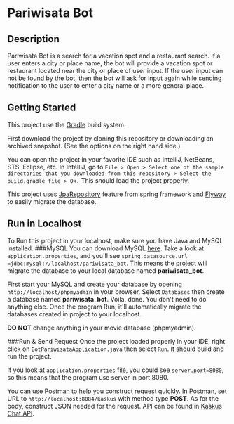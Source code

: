 # Pariwisata Bot

## Description
Pariwisata Bot is a search for a vacation spot and a restaurant search. If a user enters a city or place name, the bot will provide
a vacation spot or restaurant located near the city or place of user input. If the user input can not be found by the bot, 
then the bot will ask for input again while sending notification to the user to enter a city name or a more general place.

## Getting Started
This project use the [Gradle](https://spring.io/guides/gs/gradle/) build system.

First download the project by cloning this repository or downloading an archived snapshot. (See the options on the right hand side.)

You can open the project in your favorite IDE such as IntelliJ, NetBeans, STS, Eclipse, etc. In IntelliJ, go to ```File > Open > Select one of the sample directories that you downloaded from this repository > Select the build.gradle file > Ok.``` This should load the project properly.

This project uses [JpaRepository](http://docs.spring.io/spring-data/jpa/docs/1.3.0.RELEASE/reference/html/jpa.repositories.html) feature from spring framework and [Flyway](https://flywaydb.org) to easily migrate the database.

## Run in Localhost
To Run this project in your localhost, make sure you have Java and MySQL installed.
###MySQL
You can download MySQL [here](http://dev.mysql.com/downloads/). Take a look at ```application.properties```, and you'll see ```spring.datasource.url =jdbc:mysql://localhost/pariwisata_bot```. This means the project will migrate the database to your local database named **pariwisata_bot**.

First start your MySQL and create your database by opening ```http://localhost/phpmyadmin``` in your browser. Select ```Databases``` then create a database named **pariwisata_bot**. Voila, done. You don't need to do anything else. Once the program Run, it'll automatically migrate the databases created in project to your localhost. 

**DO NOT** change anything in your movie database (phpmyadmin).

###Run & Send Request 
Once the project loaded properly in your IDE, right click on ```BotPariwisataApplication.java``` then select ```Run```. It should build and run the project. 

If you look at ```application.properties``` file, you could see ```server.port=8080```, so this means that the program use server in port 8080.

You can use [Postman](https://www.getpostman.com) to help you construct request quickly. In Postman, set URL to ```http://localhost:8084/kaskus``` with method type **POST**. As for the body, construct JSON needed for the request. API can be found in [Kaskus Chat API](http://slate.obrol.id/#introduction).
